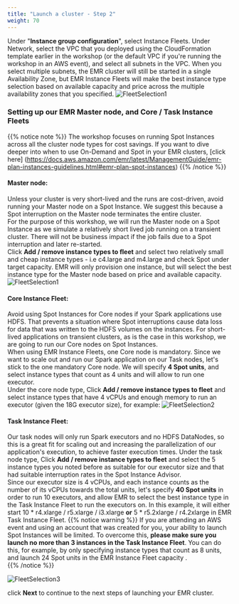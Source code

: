 ```yaml
---
title: "Launch a cluster - Step 2"
weight: 70
---
```


Under "**Instance group configuration**", select Instance Fleets. Under Network, select the VPC that you deployed using the CloudFormation template earlier in the workshop (or the default VPC if you're running the workshop in an AWS event), and select all subnets in the VPC. When you select multiple subnets, the EMR cluster will still be started in a single Availability Zone, but EMR Instance Fleets will make the best instance type selection based on available capacity and price across the multiple availability zones that you specified.
![FleetSelection1](/images/running-emr-spark-apps-on-spot/emrinstancefleetsnetwork.png)


### Setting up our EMR Master node, and Core / Task Instance Fleets
{{% notice note %}}
The workshop focuses on running Spot Instances across all the cluster node types for cost savings. If you want to dive deeper into when to use On-Demand and Spot in your EMR clusters, [click here] (https://docs.aws.amazon.com/emr/latest/ManagementGuide/emr-plan-instances-guidelines.html#emr-plan-spot-instances)
{{% /notice %}}

#### **Master node**:
Unless your cluster is very short-lived and the runs are cost-driven, avoid running your Master node on a Spot Instance. We suggest this because a Spot interruption on the Master node terminates the entire cluster. \
For the purpose of this workshop, we will run the Master node on a Spot Instance as we simulate a relatively short lived job running on a transient cluster. There will not be business impact if the job fails due to a Spot interruption and later re-started.\
Click **Add / remove instance types to fleet** and select two relatively small and cheap instance types - i.e c4.large and m4.large and check Spot under target capacity. EMR will only provision one instance, but will select the best instance type for the Master node based on price and available capacity.
![FleetSelection1](/images/running-emr-spark-apps-on-spot/emrinstancefleets-master.png)


#### **Core Instance Fleet**:
Avoid using Spot Instances for Core nodes if your Spark applications use HDFS. That prevents a situation where Spot interruptions cause data loss for data that was written to the HDFS volumes on the instances. For short-lived applications on transient clusters, as is the case in this workshop, we are going to run our Core nodes on Spot Instances.\
When using EMR Instance Fleets, one Core node is mandatory. Since we want to scale out and run our Spark application on our Task nodes, let's stick to the one mandatory Core node. We will specify **4 Spot units**, and select instance types that count as 4 units and will allow to run one executor.\
Under the core node type, Click **Add / remove instance types to fleet** and select instance types that have 4 vCPUs and enough memory to run an executor (given the 18G executor size), for example: 
![FleetSelection2](/images/running-emr-spark-apps-on-spot/emrinstancefleets-core1.png)

#### **Task Instance Fleet**:
Our task nodes will only run Spark executors and no HDFS DataNodes, so this is a great fit for scaling out and increasing the parallelization of our application's execution, to achieve faster execution times.
Under the task node type, Click **Add / remove instance types to fleet** and select the 5 instance types you noted before as suitable for our executor size and that had suitable interruption rates in the Spot Instance Advisor.\
Since our executor size is 4 vCPUs, and each instance counts as the number of its vCPUs towards the total units, let's specify **40 Spot units** in order to run 10 executors, and allow EMR to select the best instance type in the Task Instance Fleet to run the executors on. In this example, it will either start 10 * r4.xlarge / r5.xlarge / i3.xlarge **or** 5 * r5.2xlarge / r4.2xlarge in EMR Task Instance Fleet.
{{% notice warning %}}
If you are attending an AWS event and using an account that was created for you, your ability to launch Spot Instances will be limited. To overcome this, **please make sure you launch no more than 3 instances in the Task Instance Fleet**. You can do this, for example, by only specifying instance types that count as 8 units, and launch 24 Spot units in the EMR Instance Fleet capacity .\
{{% /notice %}}

![FleetSelection3](/images/running-emr-spark-apps-on-spot/emrinstancefleets-task2.png)

click **Next** to continue to the next steps of launching your EMR cluster.



